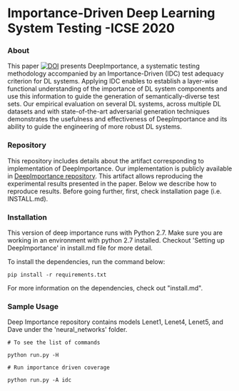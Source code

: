 # Importance-Driven Deep Learning System Testing -ICSE 2020

### About
This paper [![DOI](https://zenodo.org/badge/DOI/10.5281/zenodo.3628024.svg)](https://doi.org/10.5281/zenodo.3628024)
presents DeepImportance, a systematic testing methodology accompanied by an Importance-Driven (IDC)
test adequacy criterion for DL systems. Applying IDC enables to
establish a layer-wise functional understanding of the importance
of DL system components and use this information to guide the
generation of semantically-diverse test sets. Our empirical evaluation on several DL systems, across multiple DL datasets and with
state-of-the-art adversarial generation techniques demonstrates the
usefulness and effectiveness of DeepImportance and its ability to
guide the engineering of more robust DL systems.

### Repository
This repository includes details about the artifact corresponding to implementation of DeepImportance.
Our implementation is publicly available in
[DeepImportance repository](https://github.com/DeepImportance/deepimportance_code_release).
This artifact allows reproducing the experimental results presented in the paper. Below we
describe how to reproduce results. Before going further, first, check
installation page (i.e. INSTALL.md).

### Installation
This version of deep importance runs with Python 2.7. Make sure you are working in an 
environment with python 2.7 installed. Checkout 'Setting up DeepImportance' in install.md file for more 
detail.

To install the dependencies, run the command below:

`pip install -r requirements.txt`

For more information on the dependencies, check out "install.md".

### Sample Usage

Deep Importance repository contains models Lenet1, Lenet4, Lenet5, and Dave under the
'neural_networks' folder.

```
# To see the list of commands

python run.py -H

# Run importance driven coverage

python run.py -A idc

```
